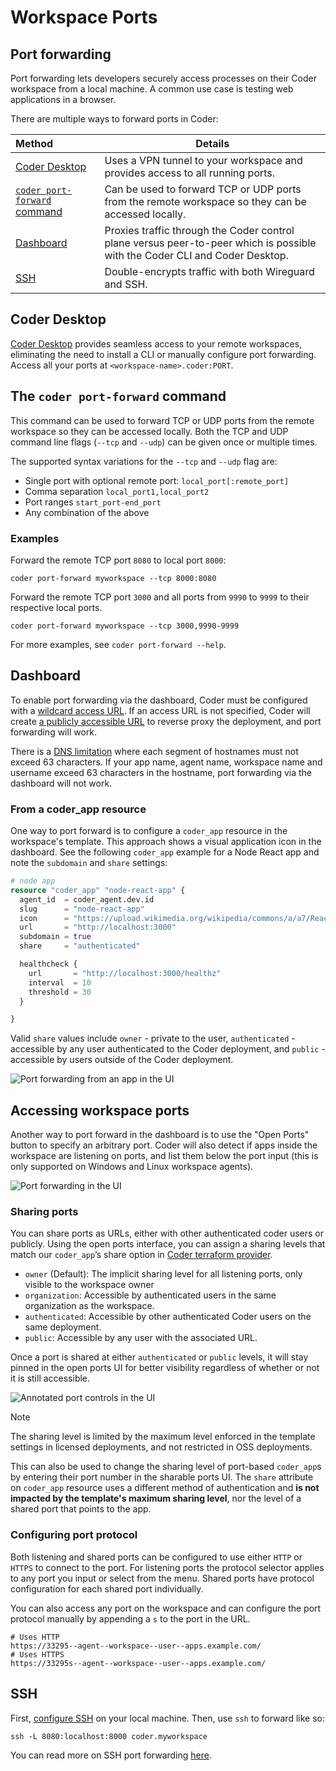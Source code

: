 # Workspace Ports

## Port forwarding

Port forwarding lets developers securely access processes on their Coder
workspace from a local machine. A common use case is testing web applications in
a browser.

There are multiple ways to forward ports in Coder:

| Method                                                          | Details                                                                                                                     |
|:----------------------------------------------------------------|-----------------------------------------------------------------------------------------------------------------------------|
| [Coder Desktop](../desktop/index.md)                            | Uses a VPN tunnel to your workspace and provides access to all running ports.                                               |
| [`coder port-forward` command](#the-coder-port-forward-command) | Can be used to forward TCP or UDP ports from the remote workspace so they can be accessed locally.                          |
| [Dashboard](#dashboard)                                         | Proxies traffic through the Coder control plane versus peer-to-peer which is possible with the Coder CLI and Coder Desktop. |
| [SSH](#ssh)                                                     | Double-encrypts traffic with both Wireguard and SSH.                                                                        |

## Coder Desktop

[Coder Desktop](../desktop/index.md) provides seamless access to your remote workspaces, eliminating the need to install a CLI or manually configure port forwarding.
Access all your ports at `<workspace-name>.coder:PORT`.

## The `coder port-forward` command

This command can be used to forward TCP or UDP ports from the remote workspace
so they can be accessed locally. Both the TCP and UDP command line flags
(`--tcp` and `--udp`) can be given once or multiple times.

The supported syntax variations for the `--tcp` and `--udp` flag are:

- Single port with optional remote port: `local_port[:remote_port]`
- Comma separation `local_port1,local_port2`
- Port ranges `start_port-end_port`
- Any combination of the above

### Examples

Forward the remote TCP port `8080` to local port `8000`:

```console
coder port-forward myworkspace --tcp 8000:8080
```

Forward the remote TCP port `3000` and all ports from `9990` to `9999` to their
respective local ports.

```console
coder port-forward myworkspace --tcp 3000,9990-9999
```

For more examples, see `coder port-forward --help`.

## Dashboard

To enable port forwarding via the dashboard, Coder must be configured with a
[wildcard access URL](../../admin/setup/index.md#wildcard-access-url). If an
access URL is not specified, Coder will create
[a publicly accessible URL](../../admin/setup/index.md#tunnel) to reverse
proxy the deployment, and port forwarding will work.

There is a
[DNS limitation](https://datatracker.ietf.org/doc/html/rfc1035#section-2.3.1)
where each segment of hostnames must not exceed 63 characters. If your app
name, agent name, workspace name and username exceed 63 characters in the
hostname, port forwarding via the dashboard will not work.

### From a coder_app resource

One way to port forward is to configure a `coder_app` resource in the
workspace's template. This approach shows a visual application icon in the
dashboard. See the following `coder_app` example for a Node React app and note
the `subdomain` and `share` settings:

```tf
# node app
resource "coder_app" "node-react-app" {
  agent_id  = coder_agent.dev.id
  slug      = "node-react-app"
  icon      = "https://upload.wikimedia.org/wikipedia/commons/a/a7/React-icon.svg"
  url       = "http://localhost:3000"
  subdomain = true
  share     = "authenticated"

  healthcheck {
    url       = "http://localhost:3000/healthz"
    interval  = 10
    threshold = 30
  }

}
```

Valid `share` values include `owner` - private to the user, `authenticated` -
accessible by any user authenticated to the Coder deployment, and `public` -
accessible by users outside of the Coder deployment.

![Port forwarding from an app in the UI](../../images/networking/portforwarddashboard.png)

## Accessing workspace ports

Another way to port forward in the dashboard is to use the "Open Ports" button
to specify an arbitrary port. Coder will also detect if apps inside the
workspace are listening on ports, and list them below the port input (this is
only supported on Windows and Linux workspace agents).

![Port forwarding in the UI](../../images/networking/listeningports.png)

### Sharing ports

You can share ports as URLs, either with other authenticated coder users or
publicly. Using the open ports interface, you can assign a sharing levels that
match our `coder_app`’s share option in
[Coder terraform provider](https://registry.terraform.io/providers/coder/coder/latest/docs/resources/app#share).

- `owner` (Default): The implicit sharing level for all listening ports, only
  visible to the workspace owner
- `organization`: Accessible by authenticated users in the same organization as
  the workspace.
- `authenticated`: Accessible by other authenticated Coder users on the same
  deployment.
- `public`: Accessible by any user with the associated URL.

Once a port is shared at either `authenticated` or `public` levels, it will stay
pinned in the open ports UI for better visibility regardless of whether or not
it is still accessible.

![Annotated port controls in the UI](../../images/networking/annotatedports.png)

> [!NOTE]
> The sharing level is limited by the maximum level enforced in the template
> settings in licensed deployments, and not restricted in OSS deployments.

This can also be used to change the sharing level of port-based `coder_app`s by
entering their port number in the sharable ports UI. The `share` attribute on
`coder_app` resource uses a different method of authentication and **is not
impacted by the template's maximum sharing level**, nor the level of a shared
port that points to the app.

### Configuring port protocol

Both listening and shared ports can be configured to use either `HTTP` or
`HTTPS` to connect to the port. For listening ports the protocol selector
applies to any port you input or select from the menu. Shared ports have
protocol configuration for each shared port individually.

You can also access any port on the workspace and can configure the port
protocol manually by appending a `s` to the port in the URL.

```console
# Uses HTTP
https://33295--agent--workspace--user--apps.example.com/
# Uses HTTPS
https://33295s--agent--workspace--user--apps.example.com/
```

## SSH

First, [configure SSH](./index.md#configure-ssh) on your local machine. Then,
use `ssh` to forward like so:

```console
ssh -L 8080:localhost:8000 coder.myworkspace
```

You can read more on SSH port forwarding
[here](https://www.ssh.com/academy/ssh/tunneling/example).
